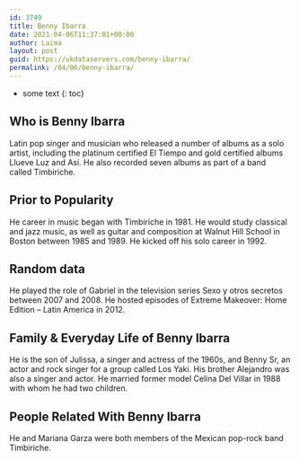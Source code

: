 ```yaml
---
id: 3749
title: Benny Ibarra
date: 2021-04-06T11:37:01+00:00
author: Laima
layout: post
guid: https://ukdataservers.com/benny-ibarra/
permalink: /04/06/benny-ibarra/
---
```


* some text
{: toc}


## Who is Benny Ibarra
                  
                  
                  
Latin pop singer and musician who released a number of albums as a solo artist, including the platinum certified El Tiempo and gold certified albums Llueve Luz and Así. He also recorded seven albums as part of a band called Timbiriche.
                  
              
            
              
            
                
                
                
## Prior to Popularity
                  
                  
                  
He career in music began with Timbiriche in 1981. He would study classical and jazz music, as well as guitar and composition at Walnut Hill School in Boston between 1985 and 1989. He kicked off his solo career in 1992.
                  
              
            
              
            
                
                
                
## Random data
                  
                  
                  
He played the role of Gabriel in the television series Sexo y otros secretos between 2007 and 2008. He hosted episodes of Extreme Makeover: Home Edition &#8211; Latin America in 2012.
                  
              
            
              
            
                
                
                
## Family & Everyday Life of Benny Ibarra
                  
                  
                  
He is the son of Julissa, a singer and actress of the 1960s, and Benny Sr, an actor and rock singer for a group called Los Yaki. His brother Alejandro was also a singer and actor. He married former model Celina Del Villar in 1988 with whom he had two children.
                  
              
            
              
            
                
                
                
## People Related With Benny Ibarra
                  
                  
                  
He and Mariana Garza were both members of the Mexican pop-rock band Timbiriche.
                  
              
            
              
            
                
              
            
              
              
            
            
              
            
          
          
          